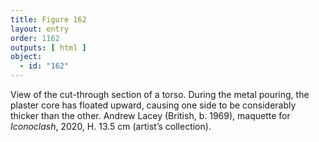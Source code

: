 ```yaml
---
title: Figure 162
layout: entry
order: 1162
outputs: [ html ]
object:
  - id: "162"
---
```


View of the cut-through section of a torso. During the metal pouring, the plaster core has floated upward, causing one side to be considerably thicker than the other. Andrew Lacey (British, b. 1969), maquette for *Iconoclash*, 2020, H. 13.5 cm (artist’s collection).
